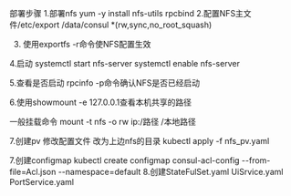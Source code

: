 部署步骤
1.部署nfs
yum -y install nfs-utils rpcbind
2.配置NFS主文件/etc/export
/data/consul *(rw,sync,no_root_squash)

3. 使用exportfs -r命令使NFS配置生效

4.启动
systemctl start nfs-server 
systemctl enable nfs-server

5.查看是否启动
rpcinfo -p命令确认NFS是否已经启动

6.使用showmount -e 127.0.0.1查看本机共享的路径

一般挂载命令
mount -t nfs -o rw ip:/路径  /本地路径



7.创建pv
修改配置文件 改为上边nfs的目录
kubectl apply -f nfs_pv.yaml

7.创建configmap
kubectl  create configmap consul-acl-config --from-file=Acl.json  --namespace=default
8.创建StateFulSet.yaml  UiSrvice.yaml  PortService.yaml 

